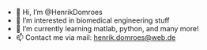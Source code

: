 - 👋 Hi, I’m @HenrikDomroes
- 👀 I’m interested in biomedical engineering stuff
- 🌱 I’m currently learning matlab, python, and many more!
- 📫 Contact me via mail: henrik.domroes@web.de


